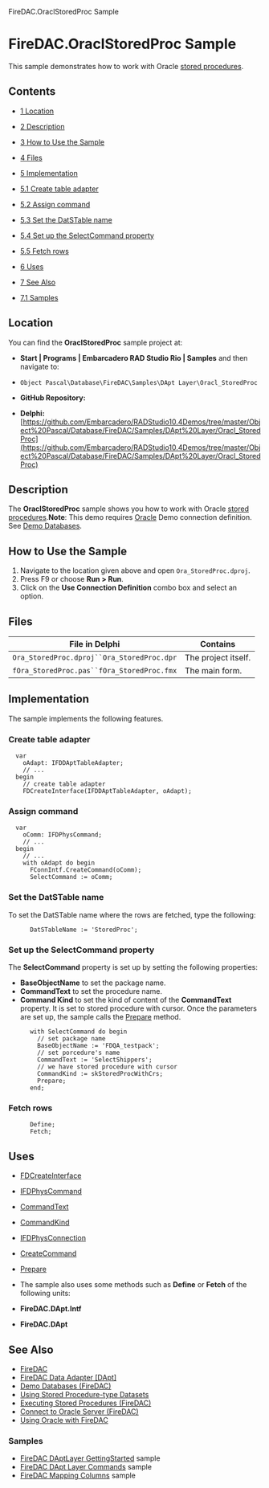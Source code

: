 FireDAC.OraclStoredProc Sample[]()
# FireDAC.OraclStoredProc Sample 


This sample demonstrates how to work with Oracle [stored procedures](http://docwiki.embarcadero.com/RADStudio/en/Executing_Stored_Procedures_(FireDAC)).
## Contents



* [1 Location](#Location)
* [2 Description](#Description)
* [3 How to Use the Sample](#How_to_Use_the_Sample)
* [4 Files](#Files)
* [5 Implementation](#Implementation)

* [5.1 Create table adapter](#Create_table_adapter)
* [5.2 Assign command](#Assign_command)
* [5.3 Set the DatSTable name](#Set_the_DatSTable_name)
* [5.4 Set up the SelectCommand property](#Set_up_the_SelectCommand_property)
* [5.5 Fetch rows](#Fetch_rows)

* [6 Uses](#Uses)
* [7 See Also](#See_Also)

* [7.1 Samples](#Samples)


## Location 

You can find the **OraclStoredProc** sample project at:
* **Start | Programs | Embarcadero RAD Studio Rio | Samples** and then navigate to:

* `Object Pascal\Database\FireDAC\Samples\DApt Layer\Oracl_StoredProc`

* **GitHub Repository:**

* **Delphi:**[https://github.com/Embarcadero/RADStudio10.4Demos/tree/master/Object%20Pascal/Database/FireDAC/Samples/DApt%20Layer/Oracl_StoredProc](https://github.com/Embarcadero/RADStudio10.4Demos/tree/master/Object%20Pascal/Database/FireDAC/Samples/DApt%20Layer/Oracl_StoredProc)

## Description 

The **OraclStoredProc** sample shows you how to work with Oracle [stored procedures](http://docwiki.embarcadero.com/RADStudio/en/Executing_Stored_Procedures_(FireDAC)).**Note**: This demo requires [Oracle](http://docwiki.embarcadero.com/RADStudio/en/Connect_to_Oracle_Server_(FireDAC)) Demo connection definition. See [Demo Databases](http://docwiki.embarcadero.com/RADStudio/en/Demo_Databases_(FireDAC)).
## How to Use the Sample 


1.  Navigate to the location given above and open `Ora_StoredProc.dproj`.
2.  Press F9 or choose **Run > Run**.
3.  Click on the **Use Connection Definition** combo box and select an option.

## Files 



| File in Delphi                           | Contains          |
|------------------------------------------|-------------------|
|`Ora_StoredProc.dproj``Ora_StoredProc.dpr`|The project itself.|
|`fOra_StoredProc.pas``fOra_StoredProc.fmx`|The main form.     |


## Implementation 

The sample implements the following features.
### Create table adapter 


```
  var
    oAdapt: IFDDAptTableAdapter;
    // ...
  begin
    // create table adapter
    FDCreateInterface(IFDDAptTableAdapter, oAdapt);

```



### Assign command 


```
  var
    oComm: IFDPhysCommand;
    // ...
  begin
    // ...
    with oAdapt do begin
      FConnIntf.CreateCommand(oComm);
      SelectCommand := oComm;

```



### Set the DatSTable name 

To set the DatSTable name where the rows are fetched, type the following:
```
      DatSTableName := 'StoredProc';

```



### Set up the SelectCommand property 

The **SelectCommand** property is set up by setting the following properties:
* **BaseObjectName** to set the package name.
* **CommandText** to set the procedure name.
* **Command Kind** to set the kind of content of the **CommandText** property. It is set to stored procedure with cursor.
Once the parameters are set up, the sample calls the [Prepare](http://docwiki.embarcadero.com/Libraries/en/FireDAC.Comp.Client.TFDCustomCommand.Prepare) method.
```
      with SelectCommand do begin
        // set package name
        BaseObjectName := 'FDQA_testpack';
        // set porcedure's name
        CommandText := 'SelectShippers';
        // we have stored procedure with cursor
        CommandKind := skStoredProcWithCrs;
        Prepare;
      end;

```



### Fetch rows 


```
      Define;
      Fetch;

```



## Uses 


* [FDCreateInterface](http://docwiki.embarcadero.com/Libraries/en/FireDAC.Stan.Factory.FDCreateInterface)
* [IFDPhysCommand](http://docwiki.embarcadero.com/Libraries/en/FireDAC.Phys.Intf.IFDPhysCommand)

* [CommandText](http://docwiki.embarcadero.com/Libraries/en/FireDAC.Phys.Intf.IFDPhysCommand.CommandText)
* [CommandKind](http://docwiki.embarcadero.com/Libraries/en/FireDAC.Phys.Intf.IFDPhysCommand.CommandKind)

* [IFDPhysConnection](http://docwiki.embarcadero.com/Libraries/en/FireDAC.Phys.Intf.IFDPhysConnection)

* [CreateCommand](http://docwiki.embarcadero.com/Libraries/en/FireDAC.Phys.Intf.IFDPhysConnection.CreateCommand)

* [Prepare](http://docwiki.embarcadero.com/Libraries/en/FireDAC.Comp.Client.TFDCustomCommand.Prepare)
*  The sample also uses some methods such as **Define** or **Fetch** of the following units:

* **FireDAC.DApt.Intf**
* **FireDAC.DApt**

## See Also 


* [FireDAC](http://docwiki.embarcadero.com/RADStudio/en/FireDAC)
* [FireDAC Data Adapter [DApt]](http://docwiki.embarcadero.com/RADStudio/en/General_(FireDAC))
* [Demo Databases (FireDAC)](http://docwiki.embarcadero.com/RADStudio/en/Demo_Databases_(FireDAC))
* [Using Stored Procedure-type Datasets](http://docwiki.embarcadero.com/RADStudio/en/Using_Stored_Procedure-type_Datasets)
* [Executing Stored Procedures (FireDAC)](http://docwiki.embarcadero.com/RADStudio/en/Executing_Stored_Procedures_(FireDAC))
* [Connect to Oracle Server (FireDAC)](http://docwiki.embarcadero.com/RADStudio/en/Connect_to_Oracle_Server_(FireDAC))
* [Using Oracle with FireDAC](http://docwiki.embarcadero.com/RADStudio/en/Using_Oracle_with_FireDAC)

### Samples 


* [FireDAC DAptLayer GettingStarted](http://docwiki.embarcadero.com/CodeExamples/en/FireDAC.DAptLayerGettingStarted_Sample) sample
* [FireDAC DApt Layer Commands](http://docwiki.embarcadero.com/CodeExamples/en/FireDAC.DAptLayerCommands_Sample) sample
* [FireDAC Mapping Columns](http://docwiki.embarcadero.com/CodeExamples/en/FireDAC.MappingColumns_Sample) sample





